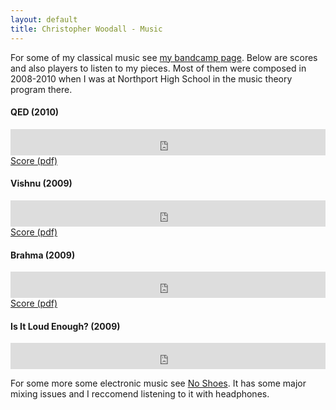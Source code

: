 ```yaml
---
layout: default
title: Christopher Woodall - Music
---
```


For some of my classical music see
[my bandcamp page][bandcamp]. Below are
scores and also players to listen to my pieces. Most of them were composed
in 2008-2010 when I was at Northport High School in the music theory
program there.

<div class="container-fluid">
	<div class="row-fluid">
		<h4>QED (2010)</h4>
	</div>
	<div class="row-fluid">
		<div class="span9">
			<iframe style="border: 0; width: 100%; height: 42px;" src="https://bandcamp.com/EmbeddedPlayer/track=1649590273/size=small/bgcol=ffffff/linkcol=0687f5/transparent=true/" seamless><a href="http://cwoodall.bandcamp.com/track/q-e-d">Q.E.D. by Chris Woodall</a></iframe>
		</div>
		<div class="span3">
			<a href="/pdf/scores/qed.pdf">Score (pdf)</a>
		</div>
	</div>
</div>

<div class="container-fluid">
	<div class="row-fluid">
		<h4>Vishnu (2009)</h4>
	</div>
	<div class="row-fluid">
		<div class="span9">
			<iframe style="border: 0; width: 100%; height: 42px;" src="https://bandcamp.com/EmbeddedPlayer/album=3961899991/size=small/bgcol=ffffff/linkcol=0687f5/transparent=true/" seamless><a href="http://cwoodall.bandcamp.com/album/vishnu">Vishnu by Chris Woodall</a></iframe>
		</div>
		<div class="span3">
			<a href="/pdf/scores/Vishnu.pdf">Score (pdf)</a>
		</div>
	</div>
</div>

<div class="container-fluid">
	<div class="row-fluid">
		<h4>Brahma (2009)</h4>
	</div>
	<div class="row-fluid">
		<div class="span9">
			<iframe style="border: 0; width: 100%; height: 42px;" src="https://bandcamp.com/EmbeddedPlayer/album=3607769266/size=small/bgcol=ffffff/linkcol=0687f5/transparent=true/" seamless><a href="http://cwoodall.bandcamp.com/album/brahma-single">Brahma - SINGLE by Chris Woodall</a></iframe>
		</div>
		<div class="span3">
			<a href="/pdf/scores/Brahma.pdf">Score (pdf)</a>
		</div>
	</div>
</div>

<div class="container-fluid">
	<div class="row-fluid">
		<h4>Is It Loud Enough? (2009)</h4>
	</div>
	<div class="row-fluid">
		<div class="span9">
<iframe style="border: 0; width: 100%; height: 42px;" src="https://bandcamp.com/EmbeddedPlayer/track=1762660903/size=small/bgcol=ffffff/linkcol=0687f5/transparent=true/" seamless><a href="http://cwoodall.bandcamp.com/track/is-it-loud-enough">Is It Loud Enough? by Chris Woodall</a></iframe>				</div>
		<div class="span3">
		</div>
	</div>
</div>


For some more some electronic music see [No Shoes][noshoes]. It has some major mixing issues and I reccomend listening to it with headphones.

[bandcamp]: http://cwoodall.bandcamp.com/
[noshoes]: http://noshoes.bandcamp.com/
